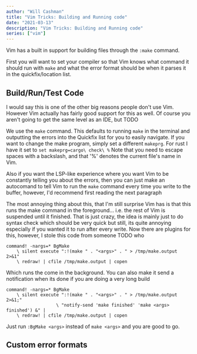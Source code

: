 ```yaml
---
author: "Will Cashman"
title: "Vim Tricks: Building and Running code"
date: "2021-03-13"
description: "Vim Tricks: Building and Running code"
series: ["vim"]
---
```



Vim has a built in support for building files through the `:make` command.

First you will want to set your compiler so that Vim knows what command it should run with `make` and what the error format should be when it parses it in the quickfix/location list.

## Build/Run/Test Code

I would say this is one of the other big reasons people don't use Vim. However Vim actually has fairly good support for this as well. Of course you aren't going to get the same level as an IDE, but TODO

We use the `make` command. This defaults to running `make` in the terminal and outputting the errors into the Quickfix list for you to easily navigate. If you want to change the make program, simply set a different `makeprg`. For rust I have it set to `set makeprg=cargo\ check\ %` Note that you need to escape spaces with a backslash, and that '%' denotes the current file's name in Vim.

Also if you want the LSP-like experience where you want Vim to be constantly telling you about the errors, then you can just make an autocomand to tell Vim to run the `make` command every time you write to the buffer, however, I'd recommend first reading the next paragraph

The most annoying thing about this, that I'm still surprise Vim has is that this runs the make command in the foreground... i.e. the rest of Vim is suspended until it finished. That is just crazy, the idea is mainly just to do syntax check which should be very quick but still, its quite annoying especially if you wanted it to run after every write. Now there are plugins for this, however, I stole this code from someone TODO who

```vim
command! -nargs=* BgMake
    \ silent execute ":!(make " . "<args>" . " > /tmp/make.output 2>&1"
    \ redraw! | cfile /tmp/make.output | copen
```

Which runs the come in the background. You can also make it send a notification when its done if you are doing a very long build 

```vim
command! -nargs=* BgMake
    \ silent execute ":!(make " . "<args>" . " > /tmp/make.output 2>&1;"
                   \ "notify-send 'make finished' 'make <args> finished') &" |
    \ redraw! | cfile /tmp/make.output | copen
```

Just run `:BgMake <args>` instead of `make <args>` and you are good to go.

## Custom error formats
